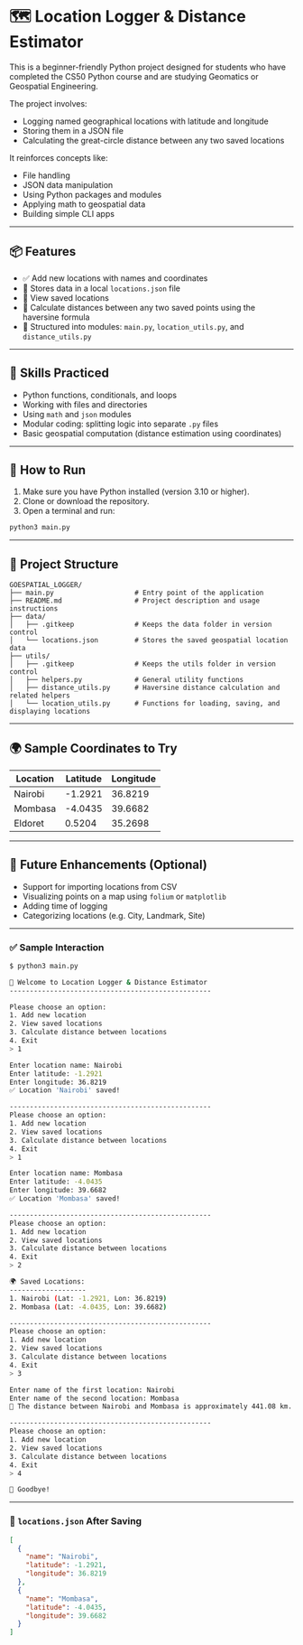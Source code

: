 

# 🗺️ Location Logger & Distance Estimator

This is a beginner-friendly Python project designed for students who have completed the CS50 Python course and are studying Geomatics or Geospatial Engineering.

The project involves:
- Logging named geographical locations with latitude and longitude
- Storing them in a JSON file
- Calculating the great-circle distance between any two saved locations

It reinforces concepts like:
- File handling
- JSON data manipulation
- Using Python packages and modules
- Applying math to geospatial data
- Building simple CLI apps

---

## 📦 Features

- ✅ Add new locations with names and coordinates  
- 📁 Stores data in a local `locations.json` file  
- 📍 View saved locations  
- 📏 Calculate distances between any two saved points using the haversine formula  
- 🧱 Structured into modules: `main.py`, `location_utils.py`, and `distance_utils.py`  

---

## 🧠 Skills Practiced

- Python functions, conditionals, and loops  
- Working with files and directories  
- Using `math` and `json` modules  
- Modular coding: splitting logic into separate `.py` files  
- Basic geospatial computation (distance estimation using coordinates)

---

## 🚀 How to Run

1. Make sure you have Python installed (version 3.10 or higher).
2. Clone or download the repository.
3. Open a terminal and run:

```bash
python3 main.py
````

---

## 📁 Project Structure

```
GOESPATIAL_LOGGER/
├── main.py                    # Entry point of the application
├── README.md                  # Project description and usage instructions
├── data/
│   ├── .gitkeep               # Keeps the data folder in version control
│   └── locations.json         # Stores the saved geospatial location data
├── utils/
│   ├── .gitkeep               # Keeps the utils folder in version control
│   ├── helpers.py             # General utility functions
│   ├── distance_utils.py      # Haversine distance calculation and related helpers
│   └── location_utils.py      # Functions for loading, saving, and displaying locations

```

---

## 🌍 Sample Coordinates to Try

| Location | Latitude | Longitude |
| -------- | -------- | --------- |
| Nairobi  | -1.2921  | 36.8219   |
| Mombasa  | -4.0435  | 39.6682   |
| Eldoret  | 0.5204   | 35.2698   |

---

## 📌 Future Enhancements (Optional)

* Support for importing locations from CSV
* Visualizing points on a map using `folium` or `matplotlib`
* Adding time of logging
* Categorizing locations (e.g. City, Landmark, Site)


---

### ✅ Sample Interaction

```bash
$ python3 main.py

📍 Welcome to Location Logger & Distance Estimator
--------------------------------------------------

Please choose an option:
1. Add new location
2. View saved locations
3. Calculate distance between locations
4. Exit
> 1

Enter location name: Nairobi
Enter latitude: -1.2921
Enter longitude: 36.8219
✅ Location 'Nairobi' saved!

--------------------------------------------------
Please choose an option:
1. Add new location
2. View saved locations
3. Calculate distance between locations
4. Exit
> 1

Enter location name: Mombasa
Enter latitude: -4.0435
Enter longitude: 39.6682
✅ Location 'Mombasa' saved!

--------------------------------------------------
Please choose an option:
1. Add new location
2. View saved locations
3. Calculate distance between locations
4. Exit
> 2

🌍 Saved Locations:
-------------------
1. Nairobi (Lat: -1.2921, Lon: 36.8219)
2. Mombasa (Lat: -4.0435, Lon: 39.6682)

--------------------------------------------------
Please choose an option:
1. Add new location
2. View saved locations
3. Calculate distance between locations
4. Exit
> 3

Enter name of the first location: Nairobi
Enter name of the second location: Mombasa
📏 The distance between Nairobi and Mombasa is approximately 441.08 km.

--------------------------------------------------
Please choose an option:
1. Add new location
2. View saved locations
3. Calculate distance between locations
4. Exit
> 4

👋 Goodbye!
```

---

### 📁 `locations.json` After Saving

```json
[
  {
    "name": "Nairobi",
    "latitude": -1.2921,
    "longitude": 36.8219
  },
  {
    "name": "Mombasa",
    "latitude": -4.0435,
    "longitude": 39.6682
  }
]
```


